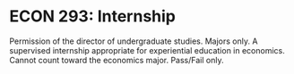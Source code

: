 # ECON 293: Internship

Permission of the director of undergraduate studies. Majors only. A supervised internship appropriate for experiential education in economics. Cannot count toward the economics major. Pass/Fail only.